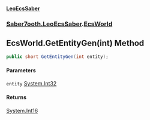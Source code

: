 #### [LeoEcsSaber](index.md 'index')
### [Saber7ooth.LeoEcsSaber](Saber7ooth.LeoEcsSaber.md 'Saber7ooth.LeoEcsSaber').[EcsWorld](EcsWorld.md 'Saber7ooth.LeoEcsSaber.EcsWorld')

## EcsWorld.GetEntityGen(int) Method

```csharp
public short GetEntityGen(int entity);
```
#### Parameters

<a name='Saber7ooth.LeoEcsSaber.EcsWorld.GetEntityGen(int).entity'></a>

`entity` [System.Int32](https://docs.microsoft.com/en-us/dotnet/api/System.Int32 'System.Int32')

#### Returns
[System.Int16](https://docs.microsoft.com/en-us/dotnet/api/System.Int16 'System.Int16')